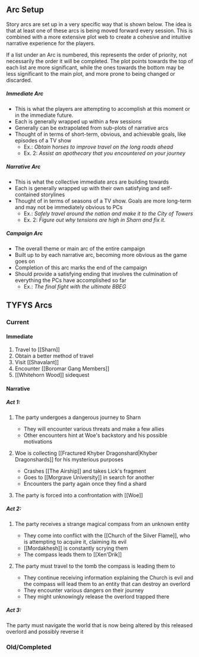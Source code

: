 ## Arc Setup
Story arcs are set up in a very specific way that is shown below. The idea is that at least one of these arcs is being moved forward every session. This is combined with a more extensive plot web to create a  cohesive and intuitive narrative experience for the players.

If a list under an Arc is numbered, this represents the order of priority, not necessarily the order it will be completed. The plot points towards the top of each list are more significant, while the ones towards the bottom may be less significant to the main plot, and more prone to being changed or discarded.

##### Immediate Arc
- This is what the players are attempting to accomplish at this moment or in the immediate future.
- Each is generally wrapped up within a few sessions
- Generally can be extrapolated from sub-plots of narrative arcs
- Thought of in terms of short-term, obvious, and achievable goals, like episodes of a TV show
	- Ex.: *Obtain horses to improve travel on the long roads ahead*
	- Ex. 2: *Assist an apothecary that you encountered on your journey*

##### Narrative Arc
- This is what the collective immediate arcs are building towards
- Each is generally wrapped up with their own satisfying and self-contained storylines
- Thought of in terms of seasons of a TV show. Goals are more long-term and may not be immediately obvious to PCs
	- Ex.: *Safely travel around the nation and make it to the City of Towers*
	- Ex. 2: *Figure out why tensions are high in Sharn and fix it.*

##### Campaign Arc
- The overall theme or main arc of the entire campaign
- Built up to by each narrative arc, becoming more obvious as the game goes on
- Completion of this arc marks the end of the campaign
- Should provide a satisfying ending that involves the culmination of everything the PCs have accomplished so far
	- Ex.: *The final fight with the ultimate BBEG*


## TYFYS Arcs
### Current
#### Immediate
1. Travel to [[Sharn]]
2. Obtain a better method of travel
3. Visit [[Shavalant]]
4. Encounter [[Boromar Gang Members]]
5. [[Whitehorn Wood]] sidequest

#### Narrative
##### Act 1:
1. The party undergoes a dangerous journey to Sharn
	- They will encounter various threats and make a few allies
	- Other encounters hint at Woe's backstory and his possible motivations

2. Woe is collecting [[Fractured Khyber Dragonshard|Khyber Dragonshards]] for his mysterious purposes
	- Crashes [[The Airship]] and takes Lick's fragment
	- Goes to [[Morgrave University]] in search for another
	- Encounters the party again once they find a shard

3. The party is forced into a confrontation with [[Woe]]
##### Act 2:
1. The party receives a strange magical compass from an unknown entity
	- They come into conflict with the [[Church of the Silver Flame]], who is attempting to acquire it, claiming its evil
	- [[Mordakhesh]] is constantly scrying them
	- The compass leads them to [[Xen'Drik]]

2.  The party must travel to the tomb the compass is leading them to
	- They continue receiving information explaining the Church is evil and the compass will lead them to an entity that can destroy an overlord
	- They encounter various dangers on their journey
	- They might unknowingly release the overlord trapped there

##### Act 3:
The party must navigate the world that is now being altered by this released overlord and possibly reverse it

### Old/Completed